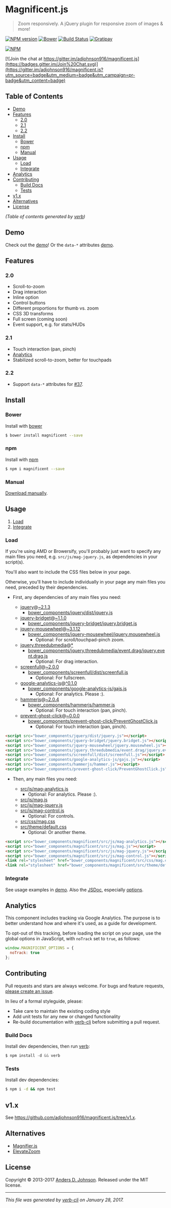 # Magnificent.js

> Zoom responsively. A jQuery plugin for responsive zoom of images & more!

[![NPM version](https://badge.fury.io/js/magnificent.svg)](http://badge.fury.io/js/magnificent)
[![Bower](https://img.shields.io/bower/v/magnificent.svg)](https://github.com/adjohnson916/magnificent.js)
 [![Build Status](https://travis-ci.org/adjohnson916/magnificent.js.svg)](https://travis-ci.org/adjohnson916/magnificent.js) 
[![Gratipay](https://img.shields.io/gratipay/adjohnson916.svg)](https://gratipay.com/adjohnson916/)

[![NPM](https://nodei.co/npm/magnificent.png)](https://nodei.co/npm/magnificent/)


[![Join the chat at https://gitter.im/adjohnson916/magnificent.js](https://badges.gitter.im/Join%20Chat.svg)](https://gitter.im/adjohnson916/magnificent.js?utm_source=badge&utm_medium=badge&utm_campaign=pr-badge&utm_content=badge)

## Table of Contents

<!-- toc -->

- [Demo](#demo)
- [Features](#features)
  * [2.0](#20)
  * [2.1](#21)
  * [2.2](#22)
- [Install](#install)
  * [Bower](#bower)
  * [npm](#npm)
  * [Manual](#manual)
- [Usage](#usage)
  * [Load](#load)
  * [Integrate](#integrate)
- [Analytics](#analytics)
- [Contributing](#contributing)
  * [Build Docs](#build-docs)
  * [Tests](#tests)
- [v1.x](#v1x)
- [Alternatives](#alternatives)
- [License](#license)

_(Table of contents generated by [verb])_

<!-- tocstop -->

## Demo

Check out the [demo][mag-demo]! Or the `data-*` attributes [demo][mag-demo-data].

## Features

### 2.0

* Scroll-to-zoom
* Drag interaction
* Inline option
* Control buttons
* Different proportions for thumb vs. zoom
* CSS 3D transforms
* Full screen (coming soon)
* Event support, e.g. for stats/HUDs

### 2.1

* Touch interaction (pan, pinch)
* [Analytics](#analytics)
* Stabilized scroll-to-zoom, better for touchpads

### 2.2

* Support `data-*` attributes for [#37](https://github.com/adjohnson916/magnificent.js/issues/37).

## Install

### Bower

Install with [bower](http://bower.io/)

```sh
$ bower install magnificent --save
```

### npm

Install with [npm](https://www.npmjs.com/)

```sh
$ npm i magnificent --save
```

### Manual

[Download manually](https://github.com/adjohnson916/magnificent.js/releases).


## Usage

1. [Load](#load)
2. [Integrate](#integrate)

### Load

If you're using AMD or Browersify, you'll probably just want to specify any main files you need, e.g. `src/js/mag-jquery.js`, as dependencies in your script(s).

You'll also want to include the CSS files below in your page.

Otherwise, you'll have to include individually in your page any main files you need, preceded by their dependencies.

* First, any dependencies of any main files you need:

  * [jquery](https://github.com/jquery/jquery-dist)@[~2.1.3](https://github.com/jquery/jquery-dist/tree/2.1.4)
    * [bower_components/jquery/dist/jquery.js](https://raw.githubusercontent.com/jquery/jquery-dist/2.1.4/dist/jquery.js)
  * [jquery-bridget](https://github.com/desandro/jquery-bridget)@[~1.1.0](https://github.com/desandro/jquery-bridget/tree/v1.1.0)
    * [bower_components/jquery-bridget/jquery.bridget.js](https://raw.githubusercontent.com/desandro/jquery-bridget/v1.1.0/jquery.bridget.js)
  * [jquery-mousewheel](https://github.com/jquery/jquery-mousewheel)@[~3.1.12](https://github.com/jquery/jquery-mousewheel/tree/3.1.13)
    * [bower_components/jquery-mousewheel/jquery.mousewheel.js](https://raw.githubusercontent.com/jquery/jquery-mousewheel/3.1.13/./jquery.mousewheel.js)
      * Optional: For scroll/touchpad-pinch zoom.
  * [jquery.threedubmedia](https://github.com/threedubmedia/jquery.threedubmedia)@[*](https://github.com/threedubmedia/jquery.threedubmedia/tree/master)
    * [bower_components/jquery.threedubmedia/event.drag/jquery.event.drag.js](https://raw.githubusercontent.com/threedubmedia/jquery.threedubmedia/master/event.drag/jquery.event.drag.js)
      * Optional: For drag interaction.
  * [screenfull](https://github.com/sindresorhus/screenfull.js)@[~2.0.0](https://github.com/sindresorhus/screenfull.js/tree/v2.0.0)
    * [bower_components/screenfull/dist/screenfull.js](https://raw.githubusercontent.com/sindresorhus/screenfull.js/v2.0.0/dist/screenfull.js)
      * Optional: For fullscreen.
  * [google-analytics-js](https://github.com/adjohnson916/google-analytics-js)@[^0.1.0](https://github.com/adjohnson916/google-analytics-js/tree/0.1.1)
    * [bower_components/google-analytics-js/gajs.js](https://raw.githubusercontent.com/adjohnson916/google-analytics-js/0.1.1/gajs.js)
      * Optional: For analytics. Please :).
  * [hammerjs](https://github.com/EightMedia/hammer.js)@[~2.0.4](https://github.com/EightMedia/hammer.js/tree/v2.0.8)
    * [bower_components/hammerjs/hammer.js](https://raw.githubusercontent.com/EightMedia/hammer.js/v2.0.8/hammer.js)
      * Optional: For touch interaction (pan, pinch).
  * [prevent-ghost-click](https://github.com/adjohnson916/prevent-ghost-click.js)@[~0.0.0](https://github.com/adjohnson916/prevent-ghost-click.js/tree/v0.0.0)
    * [bower_components/prevent-ghost-click/PreventGhostClick.js](https://raw.githubusercontent.com/adjohnson916/prevent-ghost-click.js/v0.0.0/PreventGhostClick.js)
      * Optional: For touch interaction (pan, pinch).


```html
<script src="bower_components/jquery/dist/jquery.js"></script>
<script src="bower_components/jquery-bridget/jquery.bridget.js"></script>
<script src="bower_components/jquery-mousewheel/jquery.mousewheel.js"></script>
<script src="bower_components/jquery.threedubmedia/event.drag/jquery.event.drag.js"></script>
<script src="bower_components/screenfull/dist/screenfull.js"></script>
<script src="bower_components/google-analytics-js/gajs.js"></script>
<script src="bower_components/hammerjs/hammer.js"></script>
<script src="bower_components/prevent-ghost-click/PreventGhostClick.js"></script>
```


* Then, any main files you need:

  * [src/js/mag-analytics.js](src/js/mag-analytics.js)
    * Optional: For analytics. Please :).
  * [src/js/mag.js](src/js/mag.js)
  * [src/js/mag-jquery.js](src/js/mag-jquery.js)
  * [src/js/mag-control.js](src/js/mag-control.js)
    * Optional: For controls.
  * [src/css/mag.css](src/css/mag.css)
  * [src/theme/default.css](src/theme/default.css)
    * Optional: Or another theme.


```html
<script src="bower_components/magnificent/src/js/mag-analytics.js"></script>
<script src="bower_components/magnificent/src/js/mag.js"></script>
<script src="bower_components/magnificent/src/js/mag-jquery.js"></script>
<script src="bower_components/magnificent/src/js/mag-control.js"></script>
<link rel="stylesheet" href="bower_components/magnificent/src/css/mag.css" />
<link rel="stylesheet" href="bower_components/magnificent/src/theme/default.css" />
```



### Integrate

See usage examples in [demo][mag-demo].
Also the [JSDoc][mag-jsdoc], especially [options][mag-jsdoc-opts].


## Analytics

This component includes tracking via Google Analytics.
The purpose is to better understand how and where it's used, as a guide for development.

To opt-out of this tracking, before loading the script on your page,
use the global options in JavaScript, with `noTrack` set to `true`, as follows:

```js
window.MAGNIFICENT_OPTIONS = {
  noTrack: true
};
```


## Contributing

Pull requests and stars are always welcome. For bugs and feature requests, [please create an issue](https://github.com/adjohnson916/magnificent.js/issues/new).


In lieu of a formal styleguide, please:
 - Take care to maintain the existing coding style
 - Add unit tests for any new or changed functionality
 - Re-build documentation with [verb-cli](https://github.com/assemble/verb-cli) before submitting a pull request.


### Build Docs

Install dev dependencies, then run [verb]:

```js
$ npm install -d && verb
```

[verb]: https://github.com/verbose/verb

### Tests

Install dev dependencies:

```sh
$ npm i -d && npm test
```

## v1.x

See https://github.com/adjohnson916/magnificent.js/tree/v1.x.

## Alternatives

* [Magnifier.js]
* [ElevateZoom]

## License
Copyright © 2013-2017 [Anders D. Johnson](https://github.com/adjohnson916).
Released under the MIT license.


***

_This file was generated by [verb-cli](https://github.com/assemble/verb-cli) on January 28, 2017._

[mag-demo]: http://adjohnson916.github.io/magnificent.js/examples/demo/
[mag-demo-data]: http://adjohnson916.github.io/magnificent.js/examples/demo/index-data.html
[mag-jsdoc]: http://adjohnson916.github.io/magnificent.js/docs/jsdoc/
[mag-jsdoc-opts]: http://adjohnson916.github.io/magnificent.js/docs/jsdoc/global.html#MagnificentOptions
[bower]: http://bower.io/
[Magnifier.js]: http://mark-rolich.github.io/Magnifier.js/
[ElevateZoom]: http://www.elevateweb.co.uk/image-zoom
